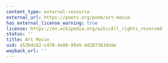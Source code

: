 ```yaml
---
content_type: external-resource
external_url: https://poets.org/poem/art-movie
has_external_license_warning: true
license: https://en.wikipedia.org/wiki/All_rights_reserved
status: ''
title: Art Movie
uid: a53bdc62-c470-4e08-99a5-4d287363da9e
wayback_url: ''
---
```

